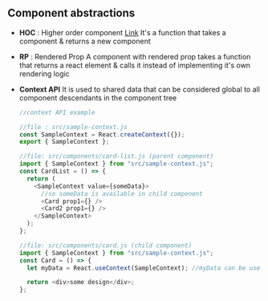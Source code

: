 ## Component abstractions

- **HOC** : Higher order component [Link](https://reactjs.org/docs/higher-order-components.html)
  It's a function that takes a component & returns a new component
- **RP** : Rendered Prop
  A component with rendered prop takes a function that returns a react element & calls it instead of implementing it's own rendering logic
- **Context API**
  It is used to shared data that can be considered global to all component descendants in the component tree

  ```js
  //context API example

  //file : src/sample-context.js
  const SampleContext = React.createContext({});
  export { SampleContext };

  //file: src/components/card-list.js (parent component)
  import { SampleContext } from "src/sample-context.js";
  const CardList = () => {
    return (
      <SampleContext value={someData}>
        //so someData is available in child component
        <Card prop1={} />
        <Card2 prop1={} />
      </SampleContext>
    );
  };

  //file: src/components/card.js (child component)
  import { SampleContext } from "src/sample-context.js";
  const Card = () => {
    let myData = React.useContext(SampleContext); //myData can be used

    return <div>some design</div>;
  };
  ```

